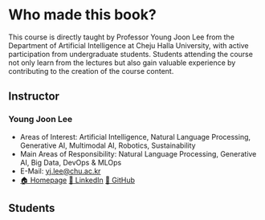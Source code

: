# Who made this book?

This course is directly taught by Professor Young Joon Lee from the Department of Artificial Intelligence at Cheju Halla University, with active participation from undergraduate students. Students attending the course not only learn from the lectures but also gain valuable experience by contributing to the creation of the course content.

## Instructor

### Young Joon Lee

- Areas of Interest: Artificial Intelligence, Natural Language Processing, Generative AI, Multimodal AI, Robotics, Sustainability
- Main Areas of Responsibility: Natural Language Processing, Generative AI, Big Data, DevOps & MLOps
- E-Mail: [yj.lee@chu.ac.kr](mailto:yj.lee@chu.ac.kr)
- [🏠 Homepage](https://entelecheia.me) [📖 LinkedIn](https://www.linkedin.com/in/entelecheia) [🐙 GitHub](https://github.com/entelecheia)

## Students
